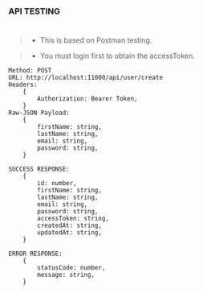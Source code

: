 ### API TESTING
#
> - This is based on Postman testing.

> - You must login first to obtain the accessToken.

```plaintext
Method: POST
URL: http://localhost:11000/api/user/create
Headers:
    {
        Authorization: Bearer Token,
    }
Raw-JSON Payload:
    {
        firstName: string,
        lastName: string,
        email: string,
        password: string,
    }

SUCCESS RESPONSE:
    {
        id: number,
        firstName: string,
        lastName: string,
        email: string,
        password: string,
        accessToken: string,
        createdAt: string,
        updatedAt: string,
    }

ERROR RESPONSE:
    {
        statusCode: number,
        message: string,
    }
```
